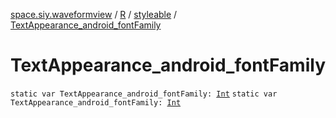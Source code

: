 [space.siy.waveformview](../../index.md) / [R](../index.md) / [styleable](index.md) / [TextAppearance_android_fontFamily](./-text-appearance_android_font-family.md)

# TextAppearance_android_fontFamily

`static var TextAppearance_android_fontFamily: `[`Int`](https://kotlinlang.org/api/latest/jvm/stdlib/kotlin/-int/index.html)
`static var TextAppearance_android_fontFamily: `[`Int`](https://kotlinlang.org/api/latest/jvm/stdlib/kotlin/-int/index.html)